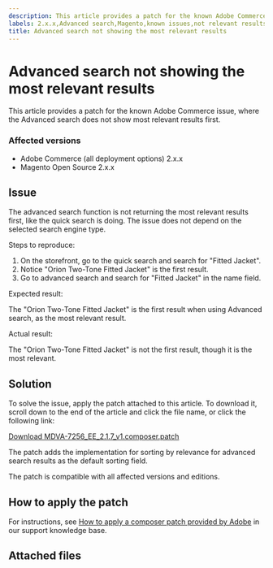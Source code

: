 ```yaml
---
description: This article provides a patch for the known Adobe Commerce issue, where the Advanced search does not show most relevant results first.
labels: 2.x.x,Advanced search,Magento,known issues,not relevant results,patch,troubleshooting,Advanced Search,cloud infrastructure,on-premises,Adobe Commerce,Magento Open Source
title: Advanced search not showing the most relevant results
---
```


# Advanced search not showing the most relevant results

This article provides a patch for the known Adobe Commerce issue, where the Advanced search does not show most relevant results first.

<h3 id="Advancedsearchnotshowingmostrelevantresults-Affectedversions">Affected versions</h3>

* Adobe Commerce (all deployment options) 2.x.x
* Magento Open Source 2.x.x

<h2 id="Advancedsearchnotshowingmostrelevantresults-Description">Issue</h2>

The advanced search function is not returning the most relevant results first, like the quick search is doing. The issue does not depend on the selected search engine type.

 <span class="wysiwyg-underline">Steps to reproduce:</span>

1. On the storefront, go to the quick search and search for "Fitted Jacket".
1. Notice "Orion Two-Tone Fitted Jacket" is the first result.
1. Go to advanced search and search for "Fitted Jacket" in the name field.

 <span class="wysiwyg-underline">Expected result:</span>

The "Orion Two-Tone Fitted Jacket" is the first result when using Advanced search, as the most relevant result.

 <span class="wysiwyg-underline">Actual result:</span>

The "Orion Two-Tone Fitted Jacket" is not the first result, though it is the most relevant.

<h2 id="Advancedsearchnotshowingmostrelevantresults-Solution">Solution</h2>

To solve the issue, apply the patch attached to this article. To download it, scroll down to the end of the article and click the file name, or click the following link:

 [Download MDVA-7256\_EE\_2.1.7\_v1.composer.patch](assets/MDVA-7256_EE_2.1.7_v1.composer.patch.zip)

The patch adds the implementation for sorting by relevance for advanced search results as the default sorting field.

The patch is compatible with all affected versions and editions.

## How to apply the patch

For instructions, see [How to apply a composer patch provided by Adobe](https://support.magento.com/hc/en-us/articles/360028367731) in our support knowledge base.

## Attached files